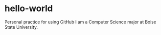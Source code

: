 # hello-world
Personal practice for using GitHub
I am a Computer Science major at Boise State University.
